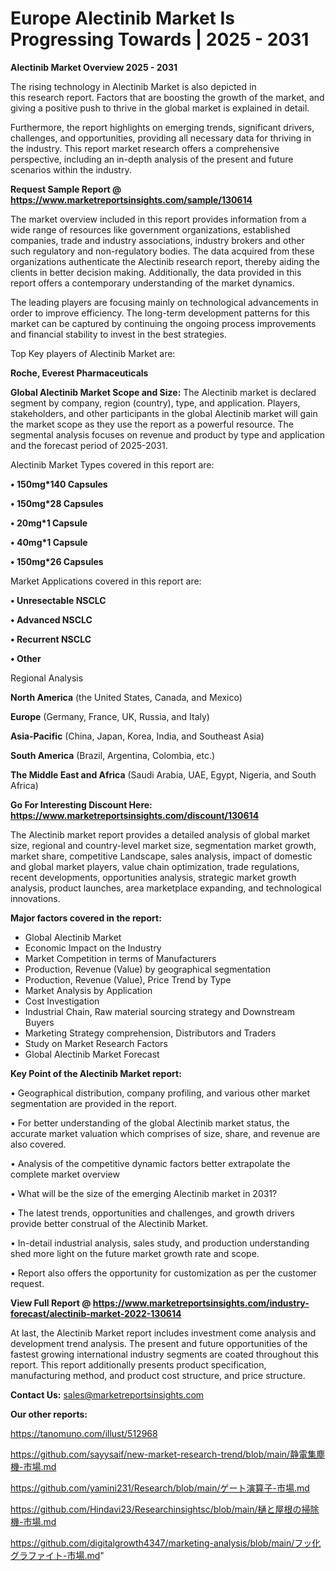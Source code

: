 # Europe Alectinib Market Is Progressing Towards | 2025 - 2031

<Strong> Alectinib Market Overview 2025 - 2031</strong>

The rising technology in Alectinib Market is also depicted in this research report. Factors that are boosting the growth of the market, and giving a positive push to thrive in the global market is explained in detail.

Furthermore, the report highlights on emerging trends, significant drivers, challenges, and opportunities, providing all necessary data for thriving in the industry. This report market research offers a comprehensive perspective, including an in-depth analysis of the present and future scenarios within the industry.

<strong>Request Sample Report @ <a href=https://www.marketreportsinsights.com/sample/130614>https://www.marketreportsinsights.com/sample/130614</a></strong>

The market overview included in this report provides information from a wide range of resources like government organizations, established companies, trade and industry associations, industry brokers and other such regulatory and non-regulatory bodies. The data acquired from these organizations authenticate the Alectinib research report, thereby aiding the clients in better decision making. Additionally, the data provided in this report offers a contemporary understanding of the market dynamics.

The leading players are focusing mainly on technological advancements in order to improve efficiency. The long-term development patterns for this market can be captured by continuing the ongoing process improvements and financial stability to invest in the best strategies.

Top Key players of Alectinib Market are:

<strong>Roche, Everest Pharmaceuticals</strong>

<strong><b>Global Alectinib Market Scope and Size:</b></strong>
The Alectinib market is declared segment by company, region (country), type, and application. Players, stakeholders, and other participants in the global Alectinib market will gain the market scope as they use the report as a powerful resource. The segmental analysis focuses on revenue and product by type and application and the forecast period of 2025-2031.

Alectinib Market Types covered in this report are:

<strong>• 150mg*140 Capsules

• 150mg*28 Capsules

• 20mg*1 Capsule

• 40mg*1 Capsule

• 150mg*26 Capsules</strong>

Market Applications covered in this report are:

<strong>• Unresectable NSCLC

• Advanced NSCLC

• Recurrent NSCLC

• Other</strong> 

Regional Analysis

<strong>North America</strong> (the United States, Canada, and Mexico)

<strong>Europe</strong> (Germany, France, UK, Russia, and Italy)

<strong>Asia-Pacific</strong> (China, Japan, Korea, India, and Southeast Asia)

<strong>South America</strong> (Brazil, Argentina, Colombia, etc.)

<strong>The Middle East and Africa</strong> (Saudi Arabia, UAE, Egypt, Nigeria, and South Africa)

<strong>Go For Interesting Discount Here: <a href=https://www.marketreportsinsights.com/discount/130614>https://www.marketreportsinsights.com/discount/130614</a></strong>

The Alectinib market report provides a detailed analysis of global market size, regional and country-level market size, segmentation market growth, market share, competitive Landscape, sales analysis, impact of domestic and global market players, value chain optimization, trade regulations, recent developments, opportunities analysis, strategic market growth analysis, product launches, area marketplace expanding, and technological innovations.

<strong><b>Major factors covered in the report:</b></strong>
<ul>
  <li>Global Alectinib Market </li>
  <li>Economic Impact on the Industry</li>
  <li>Market Competition in terms of Manufacturers</li>
  <li>Production, Revenue (Value) by geographical segmentation</li>
  <li>Production, Revenue (Value), Price Trend by Type</li>
  <li>Market Analysis by Application</li>
  <li>Cost Investigation</li>
  <li>Industrial Chain, Raw material sourcing strategy and Downstream Buyers</li>
  <li>Marketing Strategy comprehension, Distributors and Traders</li>
  <li>Study on Market Research Factors</li>
  <li>Global Alectinib Market Forecast</li>
</ul>

<strong><b>Key Point of the Alectinib Market report:</b></strong>

• Geographical distribution, company profiling, and various other market segmentation are provided in the report.

• For better understanding of the global Alectinib market status, the accurate market valuation which comprises of size, share, and revenue are also covered.

• Analysis of the competitive dynamic factors better extrapolate the complete market overview

• What will be the size of the emerging Alectinib market in 2031?

• The latest trends, opportunities and challenges, and growth drivers provide better construal of the Alectinib Market.

• In-detail industrial analysis, sales study, and production understanding shed more light on the future market growth rate and scope.

• Report also offers the opportunity for customization as per the customer request.

<strong><b>View Full Report @ <a href=https://www.marketreportsinsights.com/industry-forecast/alectinib-market-2022-130614>https://www.marketreportsinsights.com/industry-forecast/alectinib-market-2022-130614</a></b></strong>


At last, the Alectinib Market report includes investment come analysis and development trend analysis. The present and future opportunities of the fastest growing international industry segments are coated throughout this report. This report additionally presents product specification, manufacturing method, and product cost structure, and price structure.

<strong>Contact Us:</strong>
sales@marketreportsinsights.com

<strong>Our other reports:</strong>

<a href=https://tanomuno.com/illust/512968>https://tanomuno.com/illust/512968</a>

<a href=https://github.com/sayysaif/new-market-research-trend/blob/main/静電集塵機-市場.md>https://github.com/sayysaif/new-market-research-trend/blob/main/静電集塵機-市場.md</a>

<a href=https://github.com/yamini231/Research/blob/main/ゲート演算子-市場.md>https://github.com/yamini231/Research/blob/main/ゲート演算子-市場.md</a>

<a href=https://github.com/Hindavi23/Researchinsightsc/blob/main/樋と屋根の掃除機-市場.md>https://github.com/Hindavi23/Researchinsightsc/blob/main/樋と屋根の掃除機-市場.md</a>

<a href=https://github.com/digitalgrowth4347/marketing-analysis/blob/main/フッ化グラファイト-市場.md>https://github.com/digitalgrowth4347/marketing-analysis/blob/main/フッ化グラファイト-市場.md</a>"
